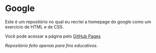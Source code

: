 # Google

Este é um repositório no qual eu recriei a homepage do google como um exercício de HTML e de CSS.

Você pode acessar a página pelo [GitHub Pages](https://lessuiz.github.io/google-homepage/)

_Repositório feito apenas para fins educativos_.
